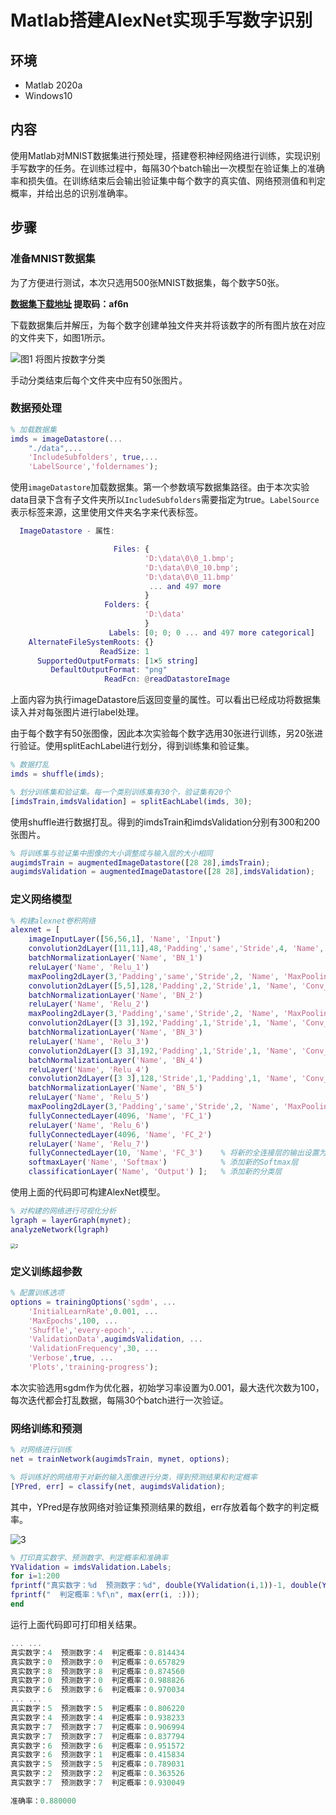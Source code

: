 # Matlab搭建AlexNet实现手写数字识别

## 环境

- Matlab 2020a
- Windows10

## 内容

使用Matlab对MNIST数据集进行预处理，搭建卷积神经网络进行训练，实现识别手写数字的任务。在训练过程中，每隔30个batch输出一次模型在验证集上的准确率和损失值。在训练结束后会输出验证集中每个数字的真实值、网络预测值和判定概率，并给出总的识别准确率。

## 步骤

### 准备MNIST数据集

为了方便进行测试，本次只选用500张MNIST数据集，每个数字50张。

**[数据集下载地址](https://pan.baidu.com/s/1COuYnUrywAbCqWoDMkwQig?pwd=af6n)  提取码：af6n**

下载数据集后并解压，为每个数字创建单独文件夹并将该数字的所有图片放在对应的文件夹下，如图1所示。

![图1 将图片按数字分类](https://github.com/LightningLeader/LightningLeader.github.io/blob/master/posts/21/1.png)

手动分类结束后每个文件夹中应有50张图片。

### 数据预处理

```matlab
% 加载数据集
imds = imageDatastore(...
    "./data",...
    'IncludeSubfolders', true,...
    'LabelSource','foldernames');
```

使用`imageDatastore`加载数据集。第一个参数填写数据集路径。由于本次实验data目录下含有子文件夹所以`IncludeSubfolders`需要指定为true。`LabelSource`表示标签来源，这里使用文件夹名字来代表标签。

```matlab
  ImageDatastore - 属性:

                       Files: {
                              'D:\data\0\0_1.bmp';
                              'D:\data\0\0_10.bmp';
                              'D:\data\0\0_11.bmp'
                               ... and 497 more
                              }
                     Folders: {
                              'D:\data'
                              }
                      Labels: [0; 0; 0 ... and 497 more categorical]
    AlternateFileSystemRoots: {}
                    ReadSize: 1
      SupportedOutputFormats: [1×5 string]
         DefaultOutputFormat: "png"
                     ReadFcn: @readDatastoreImage

```

上面内容为执行imageDatastore后返回变量的属性。可以看出已经成功将数据集读入并对每张图片进行label处理。

由于每个数字有50张图像，因此本次实验每个数字选用30张进行训练，另20张进行验证。使用splitEachLabel进行划分，得到训练集和验证集。

```matlab
% 数据打乱
imds = shuffle(imds);

% 划分训练集和验证集。每一个类别训练集有30个，验证集有20个
[imdsTrain,imdsValidation] = splitEachLabel(imds, 30);
```

使用shuffle进行数据打乱。得到的imdsTrain和imdsValidation分别有300和200张图片。

```matlab
% 将训练集与验证集中图像的大小调整成与输入层的大小相同
augimdsTrain = augmentedImageDatastore([28 28],imdsTrain);
augimdsValidation = augmentedImageDatastore([28 28],imdsValidation);
```

### 定义网络模型

```matlab
% 构建alexnet卷积网络 
alexnet = [
    imageInputLayer([56,56,1], 'Name', 'Input')
    convolution2dLayer([11,11],48,'Padding','same','Stride',4, 'Name', 'Conv_1')
    batchNormalizationLayer('Name', 'BN_1')
    reluLayer('Name', 'Relu_1')
    maxPooling2dLayer(3,'Padding','same','Stride',2, 'Name', 'MaxPooling_1')
    convolution2dLayer([5,5],128,'Padding',2,'Stride',1, 'Name', 'Conv_2')
    batchNormalizationLayer('Name', 'BN_2')
    reluLayer('Name', 'Relu_2')
    maxPooling2dLayer(3,'Padding','same','Stride',2, 'Name', 'MaxPooling_2')
    convolution2dLayer([3 3],192,'Padding',1,'Stride',1, 'Name', 'Conv_3')
    batchNormalizationLayer('Name', 'BN_3')
    reluLayer('Name', 'Relu_3')
    convolution2dLayer([3 3],192,'Padding',1,'Stride',1, 'Name', 'Conv_4')
    batchNormalizationLayer('Name', 'BN_4')
    reluLayer('Name', 'Relu_4')
    convolution2dLayer([3 3],128,'Stride',1,'Padding',1, 'Name', 'Conv_5')
    batchNormalizationLayer('Name', 'BN_5')
    reluLayer('Name', 'Relu_5')
    maxPooling2dLayer(3,'Padding','same','Stride',2, 'Name', 'MaxPooling_3')
    fullyConnectedLayer(4096, 'Name', 'FC_1')
    reluLayer('Name', 'Relu_6')
    fullyConnectedLayer(4096, 'Name', 'FC_2')
    reluLayer('Name', 'Relu_7')
    fullyConnectedLayer(10, 'Name', 'FC_3')    % 将新的全连接层的输出设置为训练数据中的种类
    softmaxLayer('Name', 'Softmax')            % 添加新的Softmax层
    classificationLayer('Name', 'Output') ];   % 添加新的分类层
```

使用上面的代码即可构建AlexNet模型。

```matlab
% 对构建的网络进行可视化分析
lgraph = layerGraph(mynet);
analyzeNetwork(lgraph)
```

<img src="https://github.com/LightningLeader/LightningLeader.github.io/blob/master/posts/21/2.png" alt="2" style="zoom:50%;" />

### 定义训练超参数

```matlab
% 配置训练选项   
options = trainingOptions('sgdm', ...
    'InitialLearnRate',0.001, ...    
    'MaxEpochs',100, ...               
    'Shuffle','every-epoch', ...
    'ValidationData',augimdsValidation, ...
    'ValidationFrequency',30, ...
    'Verbose',true, ...
    'Plots','training-progress'); 
```

本次实验选用sgdm作为优化器，初始学习率设置为0.001，最大迭代次数为100，每次迭代都会打乱数据，每隔30个batch进行一次验证。

### 网络训练和预测

```matlab
% 对网络进行训练
net = trainNetwork(augimdsTrain, mynet, options); 

% 将训练好的网络用于对新的输入图像进行分类，得到预测结果和判定概率
[YPred, err] = classify(net, augimdsValidation);
```

其中，YPred是存放网络对验证集预测结果的数组，err存放着每个数字的判定概率。

![3](https://github.com/LightningLeader/LightningLeader.github.io/blob/master/posts/21/3.png)

```matlab
% 打印真实数字、预测数字、判定概率和准确率
YValidation = imdsValidation.Labels;
for i=1:200
fprintf("真实数字：%d  预测数字：%d", double(YValidation(i,1))-1, double(YPred(i, 1))-1);
fprintf("  判定概率：%f\n", max(err(i, :)));
end
```

运行上面代码即可打印相关结果。

```matlab
... ...
真实数字：4  预测数字：4  判定概率：0.814434
真实数字：0  预测数字：0  判定概率：0.657829
真实数字：8  预测数字：8  判定概率：0.874560
真实数字：0  预测数字：0  判定概率：0.988826
真实数字：6  预测数字：6  判定概率：0.970034
... ...
真实数字：5  预测数字：5  判定概率：0.806220
真实数字：4  预测数字：4  判定概率：0.938233
真实数字：7  预测数字：7  判定概率：0.906994
真实数字：7  预测数字：7  判定概率：0.837794
真实数字：6  预测数字：6  判定概率：0.951572
真实数字：6  预测数字：1  判定概率：0.415834
真实数字：5  预测数字：5  判定概率：0.789031
真实数字：2  预测数字：2  判定概率：0.363526
真实数字：7  预测数字：7  判定概率：0.930049

准确率：0.880000
```









